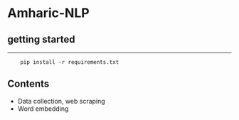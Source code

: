 # Amharic-NLP


## getting started
 ------------------------  
 
        pip install -r requirements.txt
    
## Contents
- Data collection, web scraping
- Word embedding
